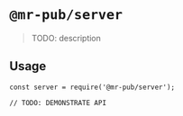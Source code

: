 # `@mr-pub/server`

> TODO: description

## Usage

```
const server = require('@mr-pub/server');

// TODO: DEMONSTRATE API
```
